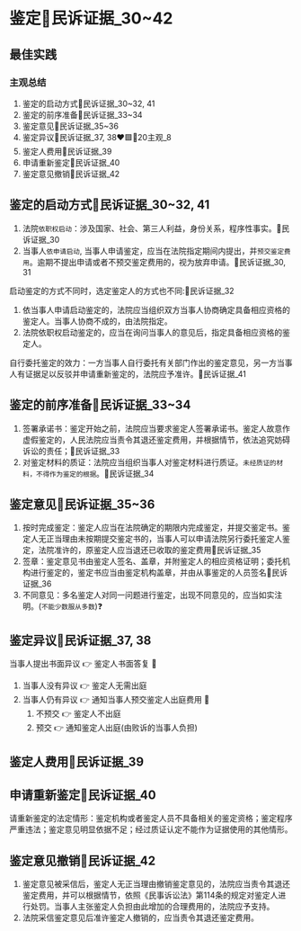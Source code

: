 # 鉴定🚪民诉证据_30~42


## 最佳实践


### 主观总结
1. 鉴定的启动方式🚪民诉证据_30~32, 41
2. 鉴定的前序准备🚪民诉证据_33~34
3. 鉴定意见🚪民诉证据_35~36
4. 鉴定异议🚪民诉证据_37, 38❤️🟩🚪20主观_8
5. 鉴定人费用🚪民诉证据_39
6. 申请重新鉴定🚪民诉证据_40
7. 鉴定意见撤销🚪民诉证据_42



## 鉴定的启动方式🚪民诉证据_30~32, 41

1. 法院`依职权启动`：涉及国家、社会、第三人利益，身份关系，程序性事实。🚪民诉证据_30
1. 当事人`依申请启动`, 当事人申请鉴定，应当在法院指定期间内提出，并`预交鉴定费用`。逾期不提出申请或者不预交鉴定费用的，视为放弃申请。🚪民诉证据_30, 31

启动鉴定的方式不同时，选定鉴定人的方式也不同:🚪民诉证据_32
1. 依当事人申请启动鉴定的，法院应当组织双方当事人协商确定具备相应资格的鉴定人。当事人协商不成的，由法院指定。
2. 法院依职权启动鉴定的，应当在询问当事人的意见后，指定具备相应资格的鉴定人。

自行委托鉴定的效力：一方当事人自行委托有关部门作出的鉴定意见，另一方当事人有证据足以反驳并申请重新鉴定的，法院应予准许。🚪民诉证据_41


## 鉴定的前序准备🚪民诉证据_33~34
    
1. 签署承诺书：鉴定开始之前，法院应当要求鉴定人签署承诺书。鉴定人故意作虚假鉴定的，人民法院应当责令其退还鉴定费用，并根据情节，依法追究妨碍诉讼的责任；🚪民诉证据_33
2. 对鉴定材料的质证：法院应当组织当事人对鉴定材料进行质证。`未经质证的材料，不得作为鉴定的根据`。🚪民诉证据_34

## 鉴定意见🚪民诉证据_35~36

1. 按时完成鉴定：鉴定人应当在法院确定的期限内完成鉴定，并提交鉴定书。鉴定人无正当理由未按期提交鉴定书的，当事人可以申请法院另行委托鉴定人鉴定，法院准许的，原鉴定人应当退还已收取的鉴定费用🚪民诉证据_35
2. 签章：鉴定意见书由鉴定人签名、盖章，并附鉴定人的相应资格证明；委托机构进行鉴定的，鉴定书应当由鉴定机构盖章，并由从事鉴定的人员签名🚪民诉证据_36
3. 不同意见：多名鉴定人对同一问题进行鉴定，出现不同意见的，应当如实注明。(`不能少数服从多数`)❓

## 鉴定异议🚪民诉证据_37, 38

当事人提出书面异议 👉 鉴定人书面答复 🔴
1. 当事人没有异议 👉 鉴定人无需出庭
2. 当事人仍有异议 👉 通知当事人预交鉴定人出庭费用 🔴
    1. 不预交 👉 鉴定人不出庭
    2. 预交 👉 通知鉴定人出庭(由败诉的当事人负担)

##  鉴定人费用🚪民诉证据_39

##  申请重新鉴定🚪民诉证据_40
    
请重新鉴定的法定情形：鉴定机构或者鉴定人员不具备相关的鉴定资格；鉴定程序严重违法；鉴定意见明显依据不足；经过质证认定不能作为证据使用的其他情形。

## 鉴定意见撤销🚪民诉证据_42

1. 鉴定意见被采信后，鉴定人无正当理由撤销鉴定意见的，法院应当责令其退还鉴定费用，并可以根据情节，依照《民事诉讼法》第114条的规定对鉴定人进行处罚。当事人主张鉴定人负担由此增加的合理费用的，法院应予支持。
2. 法院采信鉴定意见后准许鉴定人撤销的，应当责令其退还鉴定费用。

